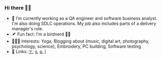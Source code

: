 ### Hi there 👋🏻

- 🔭 I’m currently working as a QA engineer and software business analyst. I'm also doing SDLC operations. My job also includes parts of a delivery manager's role.
- 🪶 Fun fact: I'm a birdnerd 🪹🦉
- 🧘🏽‍♀️ Interests: Yoga, Blogging about {music, digital art, photography, psychology, science}, Embroidery, PC building, Software testing
- 🔗 Links: [🇫](https://www.facebook.com/angeliki0), [s](https://open.spotify.com/user/akmz), [p](https://www.pinterest.com/dpkgme/), [l](https://www.linkedin.com/in/akouim)
